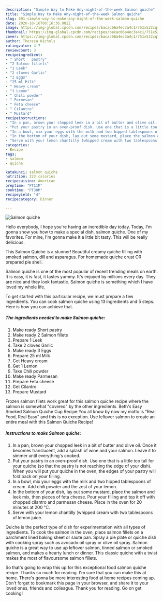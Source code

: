 ```yaml
---
description: "Simple Way to Make Any-night-of-the-week Salmon quiche"
title: "Simple Way to Make Any-night-of-the-week Salmon quiche"
slug: 891-simple-way-to-make-any-night-of-the-week-salmon-quiche
date: 2020-10-16T06:16:36.882Z
image: https://img-global.cpcdn.com/recipes/bacac66a4ec3a4c1/751x532cq70/salmon-quiche-recipe-main-photo.jpg
thumbnail: https://img-global.cpcdn.com/recipes/bacac66a4ec3a4c1/751x532cq70/salmon-quiche-recipe-main-photo.jpg
cover: https://img-global.cpcdn.com/recipes/bacac66a4ec3a4c1/751x532cq70/salmon-quiche-recipe-main-photo.jpg
author: Theresa Nichols
ratingvalue: 4.7
reviewcount: 3
recipeingredient:
- " Short   pastry"
- "2 Salmon fillets"
- "1 Leek"
- "2 cloves Garlic"
- "3 Eggs"
- "25 ml Milk"
- " Heavy cream"
- "1 Lemon"
- " Chili powder"
- " Parmesan"
- " Feta cheese"
- " Cilantro"
- " Mustard"
recipeinstructions:
- "In a pan, brown your chopped leek in a bit of butter and olive oil. Once it becomes translucent, add a splash of wine and your salmon. Leave it to simmer until everything&#39;s cooked."
- "Put your pastry in an oven-proof dish. Use one that is a little too tall for your quiche (so that the pastry is not reaching the edge of your dish). When you will put your quiche in the oven, the edges of your pastry will fold back on your filling."
- "In a bowl, mix your eggs with the milk and two hipped tablespoons of cream. Add chili powder and the zest of your lemon."
- "In the bottom of your dish, lay out some mustard, place the salmon and leek mix, then pieces of feta cheese. Pour your filling and top it off with chopped cilantro and parmesan cheese. Place in the oven for 20 minutes at 200 °C."
- "Serve with your lemon chantilly (whipped cream with two tablespoons of lemon juice."
categories:
- Recipe
tags:
- salmon
- quiche

katakunci: salmon quiche 
nutrition: 223 calories
recipecuisine: American
preptime: "PT11M"
cooktime: "PT38M"
recipeyield: "4"
recipecategory: Dinner

---
```



![Salmon quiche](https://img-global.cpcdn.com/recipes/bacac66a4ec3a4c1/751x532cq70/salmon-quiche-recipe-main-photo.jpg)

Hello everybody, I hope you're having an incredible day today. Today, I'm gonna show you how to make a special dish, salmon quiche. One of my favorites. For mine, I'm gonna make it a little bit tasty. This will be really delicious.

This Salmon Quiche is a stunner! Beautiful creamy quiche filling with smoked salmon, dill and asparagus. For homemade quiche crust OR prepared pie shell.

Salmon quiche is one of the most popular of recent trending meals on earth. It is easy, it is fast, it tastes yummy. It's enjoyed by millions every day. They are nice and they look fantastic. Salmon quiche is something which I have loved my whole life.


To get started with this particular recipe, we must prepare a few ingredients. You can cook salmon quiche using 13 ingredients and 5 steps. Here is how you can achieve that.

<!--inarticleads1-->

##### The ingredients needed to make Salmon quiche:

1. Make ready  Short   pastry
1. Make ready 2 Salmon fillets
1. Prepare 1 Leek
1. Take 2 cloves Garlic
1. Make ready 3 Eggs
1. Prepare 25 ml Milk
1. Get  Heavy cream
1. Get 1 Lemon
1. Take  Chili powder
1. Make ready  Parmesan
1. Prepare  Feta cheese
1. Get  Cilantro
1. Prepare  Mustard


Frozen salmon filets work great for this salmon quiche recipe where the salmon is somewhat &#34;covered&#34; by the other ingredients. Beth&#39;s Easy Smoked Salmon Quiche Cup Recipe You all know by now my motto is &#34;Real Food, Real Easy&#34; and this is no exception. Use leftover salmon to create an entire meal with this Salmon Quiche Recipe! 

<!--inarticleads2-->

##### Instructions to make Salmon quiche:

1. In a pan, brown your chopped leek in a bit of butter and olive oil. Once it becomes translucent, add a splash of wine and your salmon. Leave it to simmer until everything&#39;s cooked.
1. Put your pastry in an oven-proof dish. Use one that is a little too tall for your quiche (so that the pastry is not reaching the edge of your dish). When you will put your quiche in the oven, the edges of your pastry will fold back on your filling.
1. In a bowl, mix your eggs with the milk and two hipped tablespoons of cream. Add chili powder and the zest of your lemon.
1. In the bottom of your dish, lay out some mustard, place the salmon and leek mix, then pieces of feta cheese. Pour your filling and top it off with chopped cilantro and parmesan cheese. Place in the oven for 20 minutes at 200 °C.
1. Serve with your lemon chantilly (whipped cream with two tablespoons of lemon juice.


Quiche is the perfect type of dish for experimentation with all types of ingredients. To cook the salmon in the oven, place salmon fillets on a parchment lined baking sheet or saute pan. Spray a pie plate or quiche dish with cooking spray such as avocado oil spray or olive oil spray. Salmon quiche is a great way to use up leftover salmon, tinned salmon or smoked salmon, and makes a hearty lunch or dinner. This classic quiche with a twist makes the most of flavoursome salmon fillets. 

So that's going to wrap this up for this exceptional food salmon quiche recipe. Thanks so much for reading. I'm sure that you can make this at home. There's gonna be more interesting food at home recipes coming up. Don't forget to bookmark this page in your browser, and share it to your loved ones, friends and colleague. Thank you for reading. Go on get cooking!
